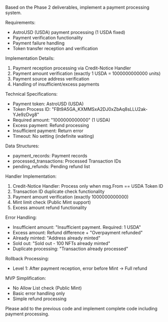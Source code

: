 Based on the Phase 2 deliverables, implement a payment processing system.

Requirements:

- AstroUSD (USDA) payment processing (1 USDA fixed)
- Payment verification functionality
- Payment failure handling
- Token transfer reception and verification

Implementation Details:

1. Payment reception processing via Credit-Notice Handler
2. Payment amount verification (exactly 1 USDA = 1000000000000 units)
3. Payment source address verification
4. Handling of insufficient/excess payments

Technical Specifications:

- Payment token: AstroUSD (USDA)
- Token Process ID: "FBt9A5GA_KXMMSxA2DJ0xZbAq8sLLU2ak-YJe9zDvg8"
- Required amount: "1000000000000" (1 USDA)
- Excess payment: Refund processing
- Insufficient payment: Return error
- Timeout: No setting (indefinite waiting)

Data Structures:

- payment_records: Payment records
- processed_transactions: Processed Transaction IDs
- pending_refunds: Pending refund list

Handler Implementation:

1. Credit-Notice Handler: Process only when msg.From == USDA Token ID
2. Transaction ID duplicate check functionality
3. Payment amount verification (exactly 1000000000000)
4. Mint limit check (Public Mint support)
5. Excess amount refund functionality

Error Handling:

- Insufficient amount: "Insufficient payment. Required: 1 USDA"
- Excess amount: Refund difference + "Overpayment refunded"
- Already minted: "Address already minted"
- Sold out: "Sold out - 100 NFTs already minted"
- Duplicate processing: "Transaction already processed"

Rollback Processing:

- Level 1: After payment reception, error before Mint → Full refund

MVP Simplification:

- No Allow List check (Public Mint)
- Basic error handling only
- Simple refund processing

Please add to the previous code and implement complete code including payment processing.
